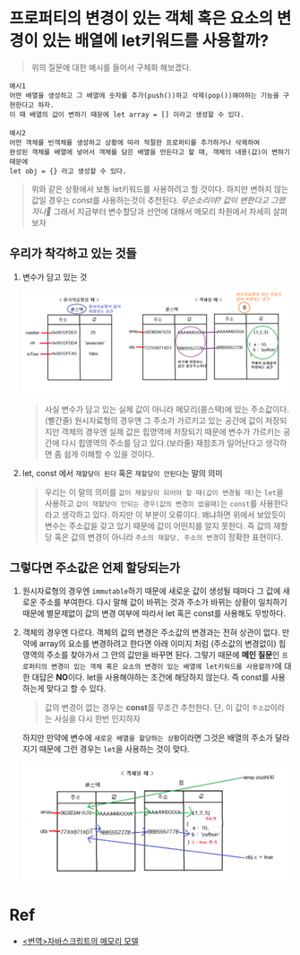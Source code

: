 # 프로퍼티의 변경이 있는 객체 혹은 요소의 변경이 있는 배열에 let키워드를 사용할까?

> 위의 질문에 대한 예시를 들어서 구체화 해보겠다.
```
예시1
어떤 배열을 생성하고 그 배열에 숫자를 추가(push())하고 삭제(pop())해야하는 기능을 구현한다고 하자.
이 때 배열의 값이 변하기 때문에 let array = [] 이라고 생성할 수 있다.

예시2
어떤 객체를 빈객체를 생성하고 상황에 따라 적절한 프로퍼티를 추가하거나 삭제하여 
완성된 객체를 배열에 넣어서 객체를 담은 배열을 만든다고 할 때, 객체의 내용(값)이 변하기 때문에
let obj = {} 라고 생성할 수 있다.  
```
> 위와 같은 상황에서 보통 let키워드를 사용하려고 할 것이다. 하지만 변하지 않는 값일 경우는 const를 사용하는것이 추천된다.
*무슨소리야? 값이 변한다고 그랬자나🤯* 그래서 지금부터 변수할당과 선언에 대해서 메모리 차원에서 자세히 살펴보자

## 우리가 착각하고 있는 것들
1. 변수가 담고 있는 것

    ![variable_memory](../../image/variable_memory.png)

    > 사실 변수가 담고 있는 실제 값이 아니라 메모리(콜스택)에 있는 주소값이다.(빨간줄) 원시자료형의 경우엔 그 주소가 가르키고 있는 공간에 값이 저장되지만  객체의 경우엔 실제 값은 힙영역에 저장되기 때문에 변수가 가르키는 공간에 다시 힙영역의 주소를 담고 있다.(보라줄) 재참조가 일어난다고 생각하면 좀 쉽게 이해할 수 있을 것이다. 


2. let, const 에서 `재할당이 된다` 혹은 `재할당이 안된다`는 말의 의미
    > 우리는 이 말의 의미를 `값이 재할당이 되어야 할 때(값이 변경될 때)`는 `let`을 사용하고 `값이 재할당이 안되는 경우(값의 변경이 없을때)`는 `const`를 사용한다라고 생각하고 있다. 하지만 이 부분이 오류이다. 왜냐하면 위에서 보았듯이 변수는 주소값을 갖고 있기 때문에 값이 어떤지를 알지 못한다. 즉 값의 재할당 혹은 값의 변경이 아니라 `주소의 재할당, 주소의 변경`이 정확한 표현이다.


## 그렇다면 주소값은 언제 할당되는가
1. 원시자료형의 경우엔 `immutable`하기 때문에 새로운 값이 생성될 때마다 그 값에 새로운 주소를 부여한다. 다시 말해 값이 바뀌는 것과 주소가 바뀌는 상황이 일치하기 때문에 별문제없이 값의 변경 여부에 따라서 let 혹은 const를 사용해도 무방하다.
    
2. 객체의 경우엔 다르다. 객체의 값의 변경은 주소값의 변경과는 전혀 상관이 없다. 만약에 array의 요소를 변경하려고 한다면 아래 이미지 처럼 (주소값의 변경없이) 힙영역의 주소를 찾아가서 그 안의 값만을 바꾸면 된다. 그렇기 때문에 **메인 질문**인 `프로퍼티의 변경이 있는 객체 혹은 요소의 변경이 있는 배열에 let키워드를 사용할까?`에 대한 대답은 **NO**이다. let을 사용해야하는 조건에 해당하지 않는다. 즉 const를 사용하는게 맞다고 할 수 있다.

    > 값의 변경이 없는 경우는 **const**를 무조건 추천한다. 단, 이 값이 `주소값`이라는 사실을 다시 한번 인지하자
    
    하지만 만약에 변수에 `새로운 배열을 할당하는 상황`이라면 그것은 배열의 주소가 달라지기 때문에 그런 경우는 `let`을 사용하는 것이 맞다.

    ![object_change_value](../../image/object_change_value.png)


# Ref

- [<번역>자바스크립트의 메모리 모델](https://junwoo45.github.io/2019-11-04-memory_model/)
